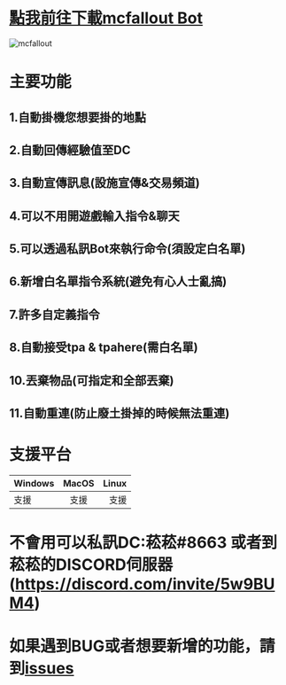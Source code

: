    [點我前往下載mcfallout Bot](https://github.com/rrt467778/mcfallout-Bot/releases)
===============================================================
![mcfallout](https://imgur.dcard.tw/cdQkFXQ.png "廢土伺服器logo")    

# 主要功能    
## 1.自動掛機您想要掛的地點  
## 2.自動回傳經驗值至DC  
## 3.自動宣傳訊息(設施宣傳&交易頻道)  
## 4.可以不用開遊戲輸入指令&聊天  
## 5.可以透過私訊Bot來執行命令(須設定白名單)  
## 6.新增白名單指令系統(避免有心人士亂搞)  
## 7.許多自定義指令   
## 8.自動接受tpa & tpahere(需白名單)  
## 10.丟棄物品(可指定和全部丟棄)  
## 11.自動重連(防止廢土掛掉的時候無法重連)    
  
# 支援平台
| Windows| MacOS | Linux |
|:-------|:-----:|------:|
| 支援 |  支援 |   支援 |  

# 不會用可以私訊DC:菘菘#8663  或者到菘菘的DISCORD伺服器(https://discord.com/invite/5w9BUM4)   
# 如果遇到BUG或者想要新增的功能，請到[issues](https://github.com/rrt467778/mcfallout-Bot/issues)   
 
